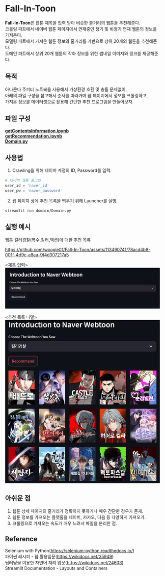 # Fall-In-Toon
**Fall-In-Toon**은 웹툰 제목을 입력 받아 비슷한 줄거리의 웹툰을 추천해준다.  
크롤링 파트에서 네이버 웹툰 페이지에서 연재중인 정기 및 비정기 연재 웹툰의 정보를 가져온다.  
모델링 파트에서 가져온 웹툰 정보의 줄거리를 기반으로 상위 20개의 웹툰을 추천해준다.  
도메인 파트에서 상위 20개 웹툰의 작화 정보를 위한 썸네일 이미지와 링크를 제공해준다.

## 목적
아나콘다 주피터 노트북을 사용해서 가상환경 호환 및 충돌 문제없이,  
아래의 파일 구성을 참고해서 순서를 따라가며 웹 페이지에서 정보를 크롤링하고,  
가져온 정보를 데이터셋으로 활용해 간단한 추천 프로그램을 만들어보자.

## 파일 구성
**[getContentsInformation.ipynb](https://github.com/woogie01/Fall-In-Toon/blob/d330bc34a1e76ab360aff26bebd46abf0aeb5be3/crawling/getContentsInformation.ipynb)**  
**[getRecommendation.ipynb](https://github.com/woogie01/Fall-In-Toon/blob/f76feb53e613c86f96ef17565d5354888b0fd862/modeling/getRecommendation.ipynb)**  
**[Domain.py](https://github.com/woogie01/Fall-In-Toon/blob/f9b5f1629c60ac7f67f62421933cc539c8318fff/domain/Domain.py)**  

## 사용법
1. Crawling을 위해 네이버 계정의 ID, Password를 입력.
```python
# 네이버 웹툰 로그인
user_id = 'naver_id'
user_pw = 'naver_password'
```
2. 웹 페이지 상에 추천 목록을 띄우기 위해 Launcher를 실행.
```terminal
streamlit run domain/Domain.py
```

## 실행 예시
웹툰 킬러경찰(복수,킬러,액션)에 대한 추천 목록

https://github.com/woogie01/Fall-In-Toon/assets/113490741/78acd4b8-001f-4d9c-a8aa-9f4d307217a5

<제목 입력>
<img src="example/killer-1.png">  

<추천 목록 나열>  
<img src="example/killer-2.png">


## 아쉬운 점
1. 웹툰 상세 페이지의 줄거리가 정확하지 못하거나 매우 간단한 경우가 존재.
1. 웸툰 정보를 가져오는 플랫폼을 네이버, 카카오, 다음 등 다양하게 가져오기.
1. 크롤링으로 가져오는 속도가 매우 느려서 파일을 분리한 점.

## Reference
Selenium with Python(https://selenium-python.readthedocs.io/)  
파이썬 레시피 - 웹 활용입문(https://wikidocs.net/35949)  
딥러닝을 이용한 자연어 처리 입문(https://wikidocs.net/24603)  
Streamlit Documentation - Layouts and Containers  


